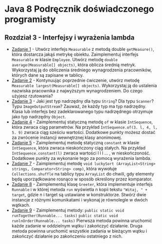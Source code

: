 # **Java 8 Podręcznik doświadczonego programisty**

## **Rozdział 3** - Interfejsy i wyrażenia lambda

- [Zadanie 1] - Utwórz interfejs `Measurable` z metodą double `getMeasure()`, która dostarcza jakąś metrykę obiektu. Zaimplementuj interfejs `Measurable` w klasie `Employee`. Utwórz metodę `double average(Measurable[] objects)`, która oblicza średnią metryk. Wykorzystaj ją do obliczenia średniego wynagrodzenia pracowników, których dane są zapisane w tablicy.
- [Zadanie 2] - Kontynuując poprzednie ćwiczenie, utwórz metodę `Measurable largest(Measurable[] objects)`. Wykorzystaj ją do ustalenia nazwiska pracownika z najwyższym wynagrodzeniem. Do czego użyjesz rzutowania?
- [Zadanie 3] - Jaki jest typ nadrzędny dla typu `String`? Dla typu `Scanner`? Typu `ImageOutputStream`? Zauważ, że każdy typ ma typ nadrzędny. Klasa lub interfejs bez zadeklarowanego typu nadrzędnego otrzymuje jako typ nadrzędny `Object`.
- [Zadanie 4] - Zaimplementuj statyczną metodę `of` w klasie `IntSequence`, która zwraca ciąg parametrów. Na przykład `IntSequence.of(3. l, 4, l, 5. 9)` zwraca ciąg sześciu wartości. Dodatkowe punkty możesz dostać za zwrócenie instancji wewnętrznej klasy anonimowej.
- [Zadanie 5] - Zaimplementuj metodę statyczną `constant` w klasie `IntSequence`, która zwraca nieskończony ciąg stałych. Na przykład `IntSequence.constant(l)` zwraca wartości l l l ... , w nieskończoność. Dodatkowe punkty za wykonanie tego za pomocą wyrażenia lambda.
- [Zadanie 7] - Zaimplementuj metodę `void luckySort (ArrayList<String> strings, Comparator<String> comp)`, która wywołuje `Collections.shuffle` na tablicy typu `ArrayList` do chwili, gdy elementy będą uporządkowane rosnąco w sposób określony przez komparator.
- [Zadanie 8] - Zaimplementuj klasę `Greeter`, która implementuje interfejs `Runnable` i w której metoda `run` wyświetla n kopii tekstu `"Witaj, " + target`, gdzie n i target są ustawiane w konstruktorze. Stwórz dwie instancje z różnymi komunikatami i wykonaj je równolegle w dwóch wątkach.
- [Zadanie 9] - Zaimplementuj metody:
                `public static void runTogether(Runnable... tasks)`
                `public static void runlnOrder(Runnable... tasks)`
                Pierwsza metoda powinna uruchomić każde zadanie w oddzielnym wątku i zakończyć działanie. Druga metoda powinna uruchomić wszystkie zadania w bieżącym wątku i zakończyć działanie po zakończeniu ostatniego z nich.

[Zadanie 1]: <ex01/Exercise1.java>
[Zadanie 2]: <ex02/Exercise2.java>
[Zadanie 3]: <ex03/README.MD>
[Zadanie 4]: <ex04/Exercise4.java>
[Zadanie 5]: <ex05/Exercise5.java>
[Zadanie 7]: <ex07/Exercise7.java>
[Zadanie 8]: <ex07/Exercise8.java>
[Zadanie 9]: <ex07/Exercise9.java>
